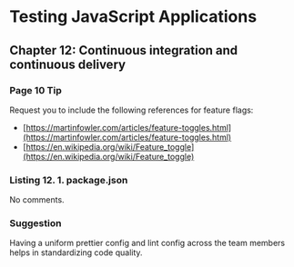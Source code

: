 # Testing JavaScript Applications

## Chapter 12: Continuous integration and continuous delivery

### Page 10 Tip

Request you to include the following references for feature flags:

* [https://martinfowler.com/articles/feature-toggles.html](https://martinfowler.com/articles/feature-toggles.html)
* [https://en.wikipedia.org/wiki/Feature_toggle](https://en.wikipedia.org/wiki/Feature_toggle)

### Listing 12. 1. package.json

No comments.

### Suggestion

Having a uniform prettier config and lint config across the team members helps in standardizing code quality.